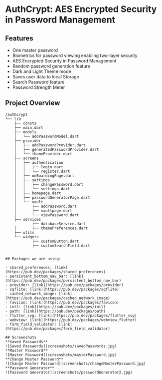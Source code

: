 # AuthCrypt: AES Encrypted Security in Password Management

## Features
- One master password
- Biometrics for password viewing enabling two-layer security
- AES Encrypted Security in Password Management
- Random password generation feature
- Dark and Light Theme mode
- Saves user data to local Storage
- Search Password feature
- Password Strength Meter

## Project Overview
```plaintext
/authcrypt
└── lib
    ├── consts
    ├── main.dart
    ├── models
    │   └── addPasswordModel.dart
    ├── provider
    │   ├── addPasswordProvider.dart
    │   ├── generatedPasswordProvider.dart
    │   └── themeProvider.dart
    ├── screens
    │   ├── authentication
    │   │   ├── login.dart
    │   │   └── register.dart
    │   ├── onBoardingPage.dart
    │   ├── settings
    │   │   ├── changePassword.dart
    │   │   └── settings.dart
    │   ├── homepage.dart
    │   ├── passwordGeneratorPage.dart
    │   └── vault
    │       ├── addPassword.dart
    │       ├── vaultpage.dart
    │       └── viewPassword.dart
    ├── services
            ├── databaseService.dart
    │       ├── themePreferences.dart
    ├── utils
    └── widgets
            ├── customButton.dart
            ├── customSearchField.dart 


## Packages we are using:

- shared_preferences: [link](https://pub.dev/packages/shared_preferences)
- persistent_bottom_nav_bar: [link](https://pub.dev/packages/persistent_bottom_nav_bar)
- provider: [link](https://pub.dev/packages/provider)
- sqflite: [link](https://pub.dev/packages/sqflite)
- cached_network_image: [link](https://pub.dev/packages/cached_network_image)
- favicon: [link](https://pub.dev/packages/favicon)
- intl: [link](https://pub.dev/packages/intl)
- path: [link](https://pub.dev/packages/path)
- flutter_svg: [link](https://pub.dev/packages/flutter_svg)
- webview: [link](https://pub.dev/packages/webview_flutter)
- form_field_validator: [link](https://pub.dev/packages/form_field_validator)

## Screenshots
**Saved Passwords**
![Saved Passwords](screenshots/savedPasswords.jpg)
**Master Password**
![Master Password](screenshots/masterPassword.jpg)
**Change Master Password**
![Change Master Password](screenshots/changeMasterPassword.jpg)
**Password Generator**
![Password Generator](screenshots/passwordGenerator2.jpg)





 



